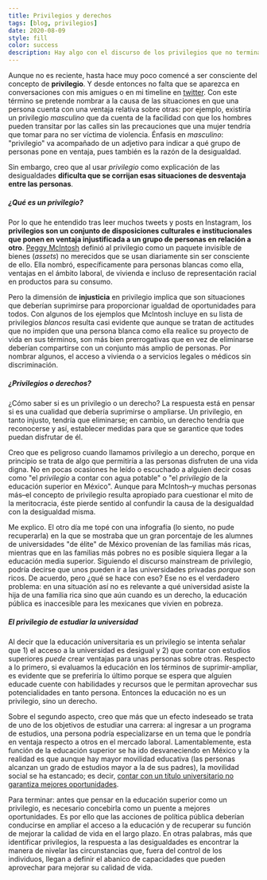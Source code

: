 ```yaml
---
title: Privilegios y derechos
tags: [blog, privilegios]
date: 2020-08-09
style: fill
color: success
description: Hay algo con el discurso de los privilegios que no termina de convencerme.
---
```


Aunque no es reciente, hasta hace muy poco comencé a ser consciente del concepto de **privilegio**. Y desde entonces no falta que se aparezca en conversaciones con mis amigues o en mi timeline en [twitter](https://twitter.com/alexkonnichiwa). Con este término se pretende nombrar a la causa de las situaciones en que una persona cuenta con una ventaja relativa sobre otras: por ejemplo, existiría un privilegio *masculino* que da cuenta de la facilidad con que los hombres pueden transitar por las calles sin las precauciones que una mujer tendría que tomar para no ser víctima de violencia. Énfasis en *masculino*: "privilegio" va acompañado de un adjetivo para indicar a qué grupo de personas pone en ventaja, pues también es la razón de la desigualdad.

Sin embargo, creo que al usar  *privilegio* como explicación de las desigualdades **dificulta que se corrijan esas situaciones de desventaja entre las personas**. <br>

##### ¿Qué es un privilegio?

Por lo que he entendido tras leer muchos tweets y posts en Instagram, los **privilegios son un conjunto de disposiciones culturales e institucionales que ponen en ventaja injustificada a un grupo de personas en relación a otro**. [Peggy McIntosh](https://nationalseedproject.org/images/documents/Knapsack_plus_Notes-Peggy_McIntosh.pdf) definió al privilegio como un paquete invisible de bienes (*assets*) no merecidos que se usan diariamente sin ser consciente de ello. Ella nombró, específicamente para personas blancas como ella, ventajas en el ámbito laboral, de vivienda e incluso de representación racial en productos para su consumo.

Pero la dimensión de **injusticia** en privilegio implica que son situaciones que deberían suprimirse para proporcionar igualdad de oportunidades para todos. Con algunos de los ejemplos que McIntosh incluye en su lista de privilegios *blancos* resulta casi evidente que aunque se tratan de actitudes que no impiden que una persona blanca como ella realice su proyecto de vida en sus términos, son más bien prerrogativas que en vez de eliminarse deberían compartirse con un conjunto más amplio de personas. Por nombrar algunos, el acceso a vivienda o a servicios legales o médicos sin discriminación.<br>

##### ¿Privilegios o derechos?

¿Cómo saber si es un privilegio o un derecho? La respuesta está en pensar si es una cualidad que debería suprimirse o ampliarse. Un privilegio, en tanto injusto, tendría que eliminarse; en cambio, un derecho tendría que reconocerse y así, establecer medidas para que se garantice que todes puedan disfrutar de él.

Creo que es peligroso cuando llamamos privilegio a un derecho, porque en principio se trata de algo que permitiría a las personas disfruten de una vida digna. No en pocas ocasiones he leído o escuchado a alguien decir cosas como "el *privilegio* a contar con agua potable" o "el *privilegio* de la educación superior en México". Aunque para McIntosh–y muchas personas más–el concepto de privilegio resulta apropiado para cuestionar el mito de la meritocracia, éste pierde sentido al confundir la causa de la desigualdad con la desigualdad misma. 

Me explico. El otro día me topé con una infografía (lo siento, no pude recuperarla) en la que se mostraba que un gran porcentaje de les alumnes de universidades "de élite" de México provenían de las familias más ricas, mientras que en las familias más pobres no es posible siquiera llegar a la educación media superior. Siguiendo el discurso mainstream de privilegio, podría decirse que unos pueden ir a las universidades privadas *porque* son ricos. De acuerdo, pero ¿qué se hace con eso? Ese no es el verdadero problema: en una situación así no es relevante a qué universidad asiste la hija de una familia rica sino que aún cuando es un derecho, la educación pública es inaccesible para les mexicanes que vivien en pobreza.<br>

##### El privilegio de estudiar la universidad

Al decir que la educación universitaria es un privilegio se intenta señalar que 1) el acceso a la universidad es desigual y 2) que contar con estudios superiores *puede* crear ventajas para unas personas sobre otras. Respecto a lo primero, si evaluamos la educación en los términos de suprimir-ampliar, es evidente que se preferiría lo último porque se espera que alguien educade cuente con habilidades y recursos que le permitan aprovechar sus potencialidades en tanto persona. Entonces la educación no es un privilegio, sino un derecho.

Sobre el segundo aspecto, creo que más que un efecto indeseado se trata de uno de los objetivos de estudiar una carrera: al ingresar a un programa de estudios, una persona podría especializarse en un tema que le pondría en ventaja respecto a otros en el mercado laboral. Lamentablemente, esta función de la educación superior se ha ido desvaneciendo en México y la realidad es que aunque hay mayor movilidad educativa (las personas alcanzan un grado de estudios mayor a la de sus padres), la movilidad social se ha estancado; es decir, [contar con un título universitario no garantiza mejores oportunidades](https://ceey.org.mx/la-desigualdad-de-oportunidades-educativas-en-mexico-origen-social-genero-y-region-1960-2010/).

Para terminar: antes que pensar en la educación superior como un privilegio, es necesario concebirla como un puente a mejores oportunidades. Es por ello que las acciones de política pública deberían conducirse en ampliar el acceso a la educación y de recuperar su función de mejorar la calidad de vida en el largo plazo. En otras palabras, más que identificar privilegios, la respuesta a las desigualdades es encontrar la manera de nivelar las circunstancias que, fuera del control de los individuos, llegan a definir el abanico de capacidades que pueden aprovechar para mejorar su calidad de vida.


